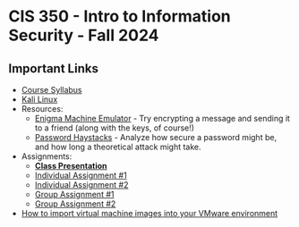 # CIS 350 - Intro to Information Security - Fall 2024

## Important Links

* [Course Syllabus](SYLLABUS.md)
* [Kali Linux](KALI.md)
* Resources:
  * [Enigma Machine Emulator](https://www.101computing.net/enigma-machine-emulator/) - Try encrypting a message and sending it to a friend (along with the keys, of course!)
  * [Password Haystacks](https://www.grc.com/haystack.htm) - Analyze how secure a password might be, and how long a theoretical attack might take.
* Assignments:
  * **[Class Presentation](P_ASSIGN.md)**
  * [Individual Assignment #1](I_ASSIGN1.md)
  * [Individual Assignment #2](I_ASSIGN2.md)
  * [Group Assignment #1](G_ASSIGN1.md)
  * [Group Assignment #2](G_ASSIGN2.md)
* [How to import virtual machine images into your VMware environment](VM_IMPORT.md)
